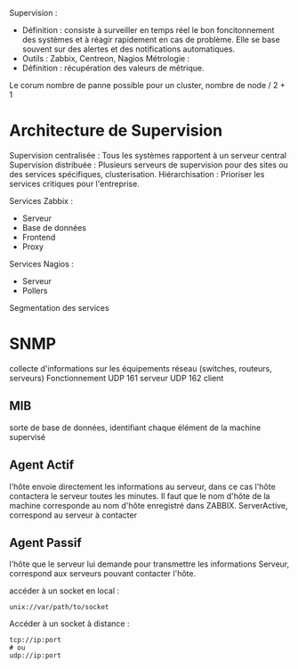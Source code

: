 Supervision : 
- Définition : consiste à surveiller en temps réel le bon foncitonnement des systèmes et à réagir rapidement en cas de problème. Elle se base souvent sur des alertes et des notifications automatiques.
- Outils : Zabbix, Centreon, Nagios
Métrologie : 
- Définition : récupération des valeurs de métrique.

Le corum nombre de panne possible pour un cluster, nombre de node / 2 + 1

# Architecture de Supervision
Supervision centralisée : Tous les systèmes rapportent à un serveur central
Supervision distribuée : Plusieurs serveurs de supervision pour des sites ou des services spécifiques, clusterisation.
Hiérarchisation : Prioriser les services critiques pour l'entreprise.

Services Zabbix :
- Serveur
- Base de données
- Frontend
- Proxy

Services Nagios :
- Serveur
- Pollers

Segmentation des services

# SNMP
collecte d'informations sur les équipements réseau (switches, routeurs, serveurs)
Fonctionnement
UDP 161 serveur
UDP 162 client

## MIB
sorte de base de données, identifiant chaque élément de la machine supervisé

## Agent Actif
l'hôte envoie directement les informations au serveur, dans ce cas l'hôte contactera le serveur toutes les minutes. Il faut que le nom d'hôte de la machine corresponde au nom d'hôte enregistré dans ZABBIX. 
ServerActive, correspond au serveur à contacter
## Agent Passif
l'hôte que le serveur lui demande pour transmettre les informations
Serveur, correspond aux serveurs pouvant contacter l'hôte.


accéder à un socket en local :
```
unix://var/path/to/socket
```
Accéder à un socket à distance :
```
tcp://ip:port
# ou 
udp://ip:port
```